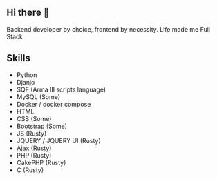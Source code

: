 ## Hi there 👋
Backend developer by choice, frontend by necessity. Life made me Full Stack

## Skills
* Python
* Djanjo
* SQF (Arma III scripts language)
* MySQL (Some)
* Docker / docker compose
* HTML
* CSS (Some)
* Bootstrap (Some)
* JS (Rusty)
* JQUERY / JQUERY UI (Rusty)
* Ajax (Rusty)
* PHP (Rusty)
* CakePHP (Rusty)
* C (Rusty)




<!--
**VulturARG/VulturARG** is a ✨ _special_ ✨ repository because its `README.md` (this file) appears on your GitHub profile.

Here are some ideas to get you started:

- 🔭 I’m currently working on ...
- 🌱 I’m currently learning ...
- 👯 I’m looking to collaborate on ...
- 🤔 I’m looking for help with ...
- 💬 Ask me about ...
- 📫 How to reach me: ...
- 😄 Pronouns: ...
- ⚡ Fun fact: ...
-->
